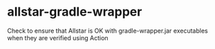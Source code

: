 # allstar-gradle-wrapper
Check to ensure that Allstar is OK with gradle-wrapper.jar executables when they are verified using Action
